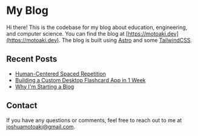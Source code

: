 # My Blog

Hi there! This is the codebase for my blog about education, engineering, and computer science. You can find the blog at [https://motoaki.dev](https://motoaki.dev). The blog is built using [Astro](https://astro.build) and some [TailwindCSS](https://tailwindcss.com).

## Recent Posts

<!-- BLOG-POST-LIST:START -->
- [Human-Centered Spaced Repetition](https://motoaki.dev/blog/spaced-repetition-advisor/)
- [Building a Custom Desktop Flashcard App in 1 Week](https://motoaki.dev/blog/gen-cards/)
- [Why I&#39;m Starting a Blog](https://motoaki.dev/blog/why-blog/)
<!-- BLOG-POST-LIST:END -->

## Contact

If you have any questions or comments, feel free to reach out to me at [joshuamotoaki@gmail.com](mailto:joshuamotoaki@gmail.com).
